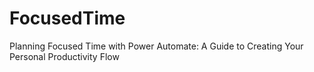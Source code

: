 # FocusedTime
Planning Focused Time with Power Automate: A Guide to Creating Your Personal Productivity Flow
